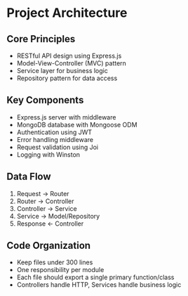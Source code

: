 # Project Architecture

## Core Principles
- RESTful API design using Express.js
- Model-View-Controller (MVC) pattern
- Service layer for business logic
- Repository pattern for data access

## Key Components
- Express.js server with middleware
- MongoDB database with Mongoose ODM
- Authentication using JWT
- Error handling middleware
- Request validation using Joi
- Logging with Winston

## Data Flow
1. Request → Router
2. Router → Controller
3. Controller → Service
4. Service → Model/Repository
5. Response ← Controller

## Code Organization
- Keep files under 300 lines
- One responsibility per module
- Each file should export a single primary function/class
- Controllers handle HTTP, Services handle business logic